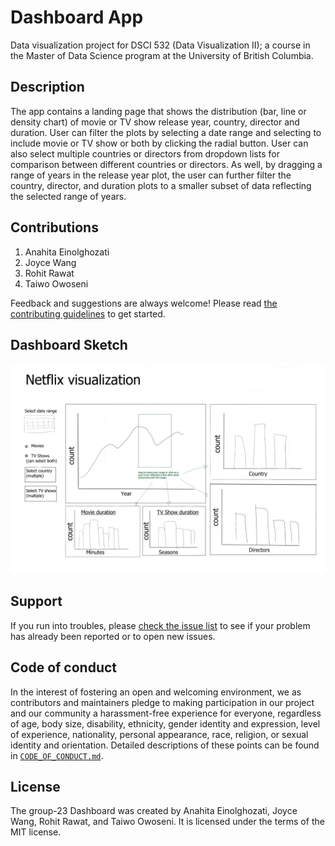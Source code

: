 # Dashboard App

Data visualization project for DSCI 532 (Data Visualization II); a
course in the Master of Data Science program at the University of
British Columbia.

## Description
The app contains a landing page that shows the distribution (bar, line or density chart) of movie or TV show release year, country, director and duration. User can filter the plots by selecting a date range and selecting to include movie or TV show or both by clicking the radial button. User can also select multiple countries or directors from dropdown lists for comparison between different countries or directors. As well, by dragging a range of years in the release year plot, the user can further filter the country, director, and duration plots to a smaller subset of data reflecting the selected range of years.


## Contributions

1. Anahita Einolghozati
2. Joyce Wang 
3. Rohit Rawat
4. Taiwo Owoseni

Feedback and suggestions are always welcome! Please read [the contributing
guidelines](https://github.com/UBC-MDS/group23/blob/main/CONTRIBUTING.md)
to get started.

## Dashboard Sketch


![dashboard_sketch](dashboard_sketch.png)

## Support

If you run into troubles, please [check the issue
list](https://github.com/UBC-MDS/group23/issues) to see
if your problem has already been reported or to open new issues.

## Code of conduct

In the interest of fostering an open and welcoming environment, we as contributors and maintainers pledge to making participation in our project and our community a harassment-free experience for everyone, regardless of age, body size, disability, ethnicity, gender identity and expression, level of experience, nationality, personal appearance, race, religion, or sexual identity and orientation. Detailed descriptions
of these points can be found in [`CODE_OF_CONDUCT.md`](https://github.com/UBC-MDS/group23/blob/main/CODE_OF_CONDUCT.md).

## License
The group-23 Dashboard was created by Anahita Einolghozati, Joyce Wang, Rohit Rawat, and Taiwo Owoseni. It is licensed under the terms of the MIT license.
